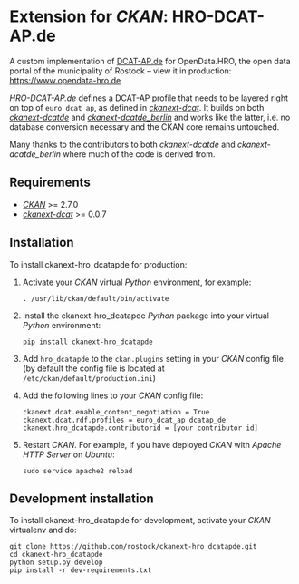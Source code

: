 # Extension for *CKAN*: HRO-DCAT-AP.de

A custom implementation of [DCAT-AP.de](http://dcat-ap.de) for OpenData.HRO, the open data portal of the municipality of Rostock – view it in production: https://www.opendata-hro.de

*HRO-DCAT-AP.de* defines a DCAT-AP profile that needs to be layered right on top of `euro_dcat_ap`, as defined in [*ckanext-dcat*](https://github.com/ckan/ckanext-dcat). It builds on both [*ckanext-dcatde*](https://github.com/GovDataOfficial/ckanext-dcatde) and [*ckanext-dcatde_berlin*](https://github.com/berlinonline/ckanext-dcatde_berlin) and works like the latter, i.e. no database conversion necessary and the CKAN core remains untouched.

Many thanks to the contributors to both *ckanext-dcatde* and *ckanext-dcatde_berlin* where much of the code is derived from.

## Requirements

*   [*CKAN*](https://github.com/ckan/ckan) >= 2.7.0
*   [*ckanext-dcat*](https://github.com/ckan/ckanext-dcat) >= 0.0.7

## Installation

To install ckanext-hro_dcatapde for production:

1.  Activate your *CKAN* virtual *Python* environment, for example:

        . /usr/lib/ckan/default/bin/activate

1.  Install the ckanext-hro_dcatapde *Python* package into your virtual *Python* environment:

        pip install ckanext-hro_dcatapde

1.  Add `hro_dcatapde` to the `ckan.plugins` setting in your *CKAN* config file (by default the config file is located at `/etc/ckan/default/production.ini`)
1.  Add the following lines to your *CKAN* config file:

        ckanext.dcat.enable_content_negotiation = True
        ckanext.dcat.rdf.profiles = euro_dcat_ap dcatap_de
        ckanext.hro_dcatapde.contributorid = [your contributor id]

1.  Restart *CKAN*. For example, if you have deployed *CKAN* with *Apache HTTP Server* on *Ubuntu*:

        sudo service apache2 reload

## Development installation

To install ckanext-hro_dcatapde for development, activate your *CKAN* virtualenv  and do:

    git clone https://github.com/rostock/ckanext-hro_dcatapde.git
    cd ckanext-hro_dcatapde
    python setup.py develop
    pip install -r dev-requirements.txt
